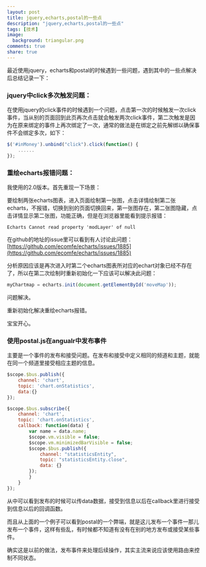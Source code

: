 ```yaml
---
layout: post
title: jquery,echarts,postal的一些点
description: "jquery,echarts,postal的一些点"
tags: [技术]
image:
  background: triangular.png
comments: true
share: true
---
```


最近使用jquery，echarts和postal的时候遇到一些问题，遇到其中的一些点解决后总结记录一下：

<!-- more -->

### jquery中click多次触发问题：

在使用jquery的click事件的时候遇到一个问题，点击第一次的时候触发一次click事件，当从别的页面回到此页再次点击就会触发两次click事件，第二次触发是因为在原来绑定的事件上再次绑定了一次，通常的做法是在绑定之前先解绑以确保事件不会绑定多次，如下：

```js
$('#inMoney').unbind("click").click(function() {
	......
});
```

### 重绘echarts报错问题：

我使用的2.0版本。首先重现一下场景：

要绘制两张echarts图表，进入页面绘制第一张图，点击详情绘制第二张echarts，不报错，切换到别的页面切换回来，第一张图存在，第二张图隐藏，点击详情显示第二张图，功能正确，但是在浏览器里能看到提示报错：

```
Echarts Cannot read property 'modLayer' of null
```

在github的地址的issue里可以看到有人讨论此问题：[https://github.com/ecomfe/echarts/issues/1885](https://github.com/ecomfe/echarts/issues/1885)

分析原因应该是再次进入时第二个echarts图表所对应的echart对象已经不存在了，所以在第二次绘制时重新初始化一下应该可以解决此问题：

```js
myChartmap = echarts.init(document.getElementById('moveMap'));
```

问题解决。

重新初始化解决重绘echarts报错。

宝宝开心。

### 使用postal.js在angualr中发布事件

主要是一个事件的发布和接受问题。在发布和接受中定义相同的频道和主题，就能在同一个频道里接受相应主题的信息。

```js
$scope.$bus.publish({
    channel: 'chart',
    topic: 'chart.onStatistics',
    data:{}
});

$scope.$bus.subscribe({
    channel: 'chart',
    topic: 'chart.onStatistics',
    callback: function(data) {
        var name = data.name;
        $scope.vm.visible = false;
        $scope.vm.minimizedBarVisible = false;
        $scope.$bus.publish({
            channel: "statisticsEntity",
            topic: "statisticsEntity.close",
            data: {}
        });
        }
    }
});
```

从中可以看到发布的时候可以传data数据，接受到信息以后在callback里进行接受到信息以后的回调函数。

而且从上面的一个例子可以看到postal的一个弊端，就是这儿发布一个事件一那儿发布一个事件，这样有些乱，有时候都不知道有没有在别的地方发布或接受某些事件。

确实这是以前的做法，发布事件来处理后续操作，其实主流来说应该使用路由来控制不同状态。